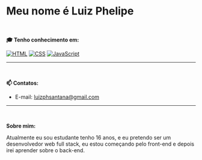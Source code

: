 # Meu nome é Luiz Phelipe

<br>


**🎓 Tenho conhecimento em:**

[![HTML](https://img.shields.io/badge/HTML5-000?style=for-the-badge&logo=html5)](https://github.com/luiz0ph/html-css)
[![CSS](https://img.shields.io/badge/CSS3-000?style=for-the-badge&logo=css3&logoColor=blue)](https://github.com/luiz0ph/html-css)
[![JavaScript](https://img.shields.io/badge/JavaScript-000?style=for-the-badge&logo=JavaScript)]()


---
<br>

**📫 Contatos:**  
- E-mail: luizphsantana@gmail.com  


---

<br>

**Sobre mim:**

Atualmente eu sou estudante tenho 16 anos, e eu pretendo ser um desenvolvedor web full stack, eu estou começando pelo front-end e depois irei aprender sobre o back-end.
